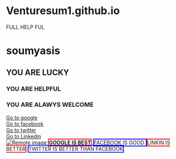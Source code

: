 # Venturesum1.github.io
FULL HELP FUL
<!DOCTYPE html>
<html lang="en">
<head>
    <meta charset="UTF-8">
    <meta http-equiv="X-UA-Compatible" content="IE=edge">
    <meta name="viewport" content="width=device-width, initial-scale=1.0">
    <title>Heading Paragraphs and Emmet</title>
</head>
<body>
    <h1>soumyasis</h1>
    <h2>YOU ARE LUCKY</h2>
    <h3>YOU ARE HELPFUL</h3>
    <h3>YOU ARE ALAWYS WELCOME </h3>
   
   <a href="https://google.com" target="_blank">Go to google</a><br>
    <a href="https://facebook.com" target="_blank">Go to facebook</a><br>
    <a href="https://twitter.com" target="_blank">Go to twitter</a><br>
    <a href="https://linkedin.com" target="_blank">Go to Linkedin</a><br>
        <img src="https://source.unsplash.com/user/erondu/600x200" alt="Remote image">
   <strong style="border:2px solid red;">GOOGLE IS BEST</strong>
    <a style="border:2px solid blue;">FACEBOOK IS GOOD </a>
    <span style="border:2px solid red;">LINKIN IS BETTER</span>
    <span style="border:2px solid blue;">TWITTER IS BETTER THAN FACEBOOK</span>
    
    

</body>
</html>
